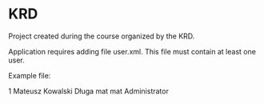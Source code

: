 # KRD

Project created during the course organized by the KRD. 


Application requires adding file user.xml. This file must contain at least one user.

Example file:

<?xml version="1.0" encoding="utf-8"?>
<Users xmlns:xsi="http://www.w3.org/2001/XMLSchema-instance" xmlns:xsd="http://www.w3.org/2001/XMLSchema">
  <users>
    <User>
      <id>1</id>
      <name>Mateusz</name>
      <surname>Kowalski</surname>
      <street>Długa</street>
      <login>mat</login>
      <password>mat</password>
      <role>Administrator</role>
    </User>
  </users>
</Users>

